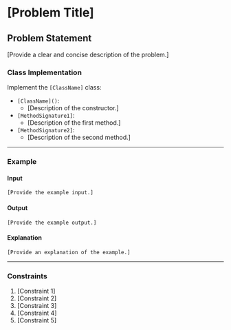 # [Problem Title]

## Problem Statement

[Provide a clear and concise description of the problem.]

### Class Implementation

Implement the `[ClassName]` class:

- `[ClassName]()`:
  - [Description of the constructor.]
- `[MethodSignature1]`:
  - [Description of the first method.]
- `[MethodSignature2]`:
  - [Description of the second method.]

---

### Example

#### Input
```plaintext
[Provide the example input.]
```

#### Output
```plaintext
[Provide the example output.]
```

#### Explanation
```plaintext
[Provide an explanation of the example.]
```

---

### Constraints

1. [Constraint 1]
2. [Constraint 2]
3. [Constraint 3]
4. [Constraint 4]
5. [Constraint 5]
